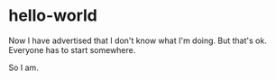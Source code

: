 # hello-world
Now I have advertised that I don't know what I'm doing.
But that's ok.
Everyone has to start somewhere.

So I am.
